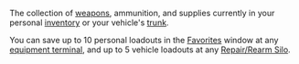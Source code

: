 The collection of [weapons](../weapons/Weapons_Index.md), ammunition, and
supplies currently in your personal [inventory](Inventory.md) or your vehicle's
[trunk](Trunk.md).

You can save up to 10 personal loadouts in the [Favorites](Favorites.md)
window at any [equipment terminal](../items/Equipment_Terminal.md), and up to 5
vehicle loadouts at any [Repair/Rearm Silo](../items/Repair_Rearm_Silo.md).
